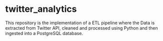 # twitter_analytics
 This repository is the implementation of a ETL pipeline where the Data is extracted from Twitter API, cleaned and processed using Python and then ingested into a PostgreSQL database.
 
